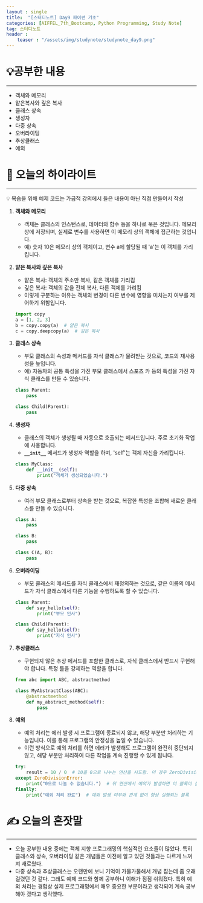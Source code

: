 ```yaml
---
layout : single
title:  "[스터디노트] Day9 파이썬 기초"
categories: [AIFFEL_7th_Bootcamp, Python Programming, Study Note]
tag: 스터디노트
header :
    teaser : "/assets/img/studynote/studynote_day9.png"
---
```



# 💡공부한 내용

---

- 객체와 메모리
- 얕은복사와 깊은 복사
- 클래스 상속
- 생성자
- 다중 상속
- 오버라이딩
- 추상클래스
- 예외

# 📝 오늘의 하이라이트

---

<aside>
💡 복습을 위해 예제 코드는 가급적 강의에서 들은 내용이 아닌 직접 만들어서 작성

</aside>

1. **객체와 메모리**
    - 객체는 클래스의 인스턴스로, 데이터와 함수 등을 하나로 묶은 것입니다. 메모리 상에 저장되며, 실제로 변수를 사용하면 이 메모리 상의 객체에 접근하는 것입니다.
    - 예) 숫자 10은 메모리 상의 객체이고, 변수 a에 할당될 때 'a'는 이 객체를 가리킵니다.
2. **얕은 복사와 깊은 복사**
    - 얕은 복사: 객체의 주소만 복사, 같은 객체를 가리킴
    - 깊은 복사: 객체의 값을 전체 복사, 다른 객체를 가리킴
    - 이렇게 구분하는 이유는 객체의 변경이 다른 변수에 영향을 미치는지 여부를 제어하기 위함입니다.
    
    ```python
    import copy
    a = [1, 2, 3]
    b = copy.copy(a)  # 얕은 복사
    c = copy.deepcopy(a)  # 깊은 복사
    ```
    
3. **클래스 상속**
    - 부모 클래스의 속성과 메서드를 자식 클래스가 물려받는 것으로, 코드의 재사용성을 높입니다.
    - 예) 자동차의 공통 특성을 가진 부모 클래스에서 스포츠 카 등의 특성을 가진 자식 클래스를 만들 수 있습니다.
    
    ```python
    class Parent:
        pass
    
    class Child(Parent):
        pass
    ```
    
4. **생성자**
    - 클래스의 객체가 생성될 때 자동으로 호출되는 메서드입니다. 주로 초기화 작업에 사용합니다.
    - **`__init__`** 메서드가 생성자 역할을 하며, 'self'는 객체 자신을 가리킵니다.
    
    ```python
    class MyClass:
        def __init__(self):
            print("객체가 생성되었습니다.")
    ```
    
5. **다중 상속**
    - 여러 부모 클래스로부터 상속을 받는 것으로, 복잡한 특성을 조합해 새로운 클래스를 만들 수 있습니다.
    
    ```python
    class A:
        pass
    
    class B:
        pass
    
    class C(A, B):
        pass
    ```
    
6. **오버라이딩**
    - 부모 클래스의 메서드를 자식 클래스에서 재정의하는 것으로, 같은 이름의 메서드가 자식 클래스에서 다른 기능을 수행하도록 할 수 있습니다.
    
    ```python
    class Parent:
        def say_hello(self):
            print("부모 인사")
    
    class Child(Parent):
        def say_hello(self):
            print("자식 인사")
    ```
    
7. **추상클래스**
    - 구현되지 않은 추상 메서드를 포함한 클래스로, 자식 클래스에서 반드시 구현해야 합니다. 특정 틀을 강제하는 역할을 합니다.
    
    ```python
    from abc import ABC, abstractmethod
    
    class MyAbstractClass(ABC):
        @abstractmethod
        def my_abstract_method(self):
            pass
    ```
    
8. **예외**
    - 예외 처리는 에러 발생 시 프로그램이 종료되지 않고, 해당 부분만 처리하는 기능입니다. 이를 통해 프로그램의 안정성을 높일 수 있습니다.
    - 이런 방식으로 예외 처리를 하면 에러가 발생해도 프로그램이 완전히 중단되지 않고, 해당 부분만 처리하여 다른 작업을 계속 진행할 수 있게 됩니다.
    
    ```python
    try:
        result = 10 / 0  # 10을 0으로 나누는 연산을 시도함. 이 경우 ZeroDivisionError 예외가 발생합니다.
    except ZeroDivisionError:
        print("0으로 나눌 수 없습니다.")  # 위 연산에서 예외가 발생하면 이 블록이 실행되어 에러 메시지를 출력
    finally:
        print("예외 처리 완료")  # 예외 발생 여부와 관계 없이 항상 실행되는 블록
    ```
    

# ✍️ 오늘의 혼잣말

---

- 오늘 공부한 내용 중에는 객체 지향 프로그래밍의 핵심적인 요소들이 많았다. 특히 클래스와 상속, 오버라이딩 같은 개념들은 이전에 알고 있던 것들과는 다르게 느껴져 새로웠다.
- 다중 상속과 추상클래스는 오랜만에 보니 기억이 가물가물해서 개념 잡는데 좀 오래걸렸던 것 같다. 그래도 예제 코드와 함께 공부하니 이해가 점점 쉬워졌다. 특히 예외 처리는 경험상 실제 프로그래밍에서 매우 중요한 부분이라고 생각되어 계속 공부해야 겠다고 생각했다.